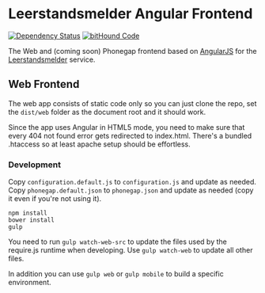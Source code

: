 # Leerstandsmelder Angular Frontend #

[![Dependency Status](https://gemnasium.com/Leerstandsmelder/leerstandsmelder-angular-frontend.svg)](https://gemnasium.com/Leerstandsmelder/leerstandsmelder-angular-frontend) [![bitHound Code](https://www.bithound.io/github/Leerstandsmelder/leerstandsmelder-angular-frontend/badges/code.svg)](https://www.bithound.io/github/Leerstandsmelder/leerstandsmelder-angular-frontend)

The Web and (coming soon) Phonegap frontend based on [AngularJS](https://angularjs.org/) for the [Leerstandsmelder](http://lm.htmhell.de) service.

## Web Frontend ##

The web app consists of static code only so you can just clone the repo, set the ``dist/web`` folder as the document root and it should work.

Since the app uses Angular in HTML5 mode, you need to make sure that every 404 not found error gets redirected to index.html. There's a bundled .htaccess so at least apache setup should be effortless.

### Development ###

Copy ``configuration.default.js`` to ``configuration.js`` and update as needed.
Copy ``phonegap.default.json`` to ``phonegap.json`` and update as needed (copy it even if you're not using it).

```shell
npm install
bower install
gulp
```

You need to run ``gulp watch-web-src`` to update the files used by the require.js runtime when developing. Use ``gulp watch-web`` to update all other files.

In addition you can use ``gulp web`` or ``gulp mobile`` to build a specific environment.


